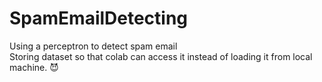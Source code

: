 # SpamEmailDetecting
Using a perceptron to detect spam email </br>
Storing dataset so that colab can access it instead of loading it from local machine. 😈
